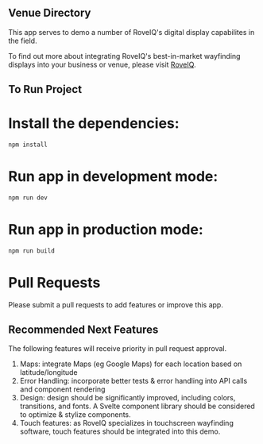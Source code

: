 ## Venue Directory

This app serves to demo a number of RoveIQ's digital display capabilites in the field.

To find out more about integrating RoveIQ's best-in-market wayfinding displays into your business or venue, please visit [RoveIQ](https://www.roveiq.com/).

## To Run Project

# Install the dependencies:

```bash
npm install
```

# Run app in development mode:

```bash
npm run dev
```

# Run app in production mode:

```bash
npm run build
```

# Pull Requests

Please submit a pull requests to add features or improve this app.

## Recommended Next Features

The following features will receive priority in pull request approval. 

1. Maps: integrate Maps (eg Google Maps) for each location based on latitude/longitude
2. Error Handling: incorporate better tests & error handling into API calls and component rendering
3. Design: design should be significantly improved, including colors, transitions, and fonts. A Svelte component library should be considered to optimize & stylize components.
4. Touch features: as RoveIQ specializes in touchscreen wayfinding software, touch features should be integrated into this demo. 